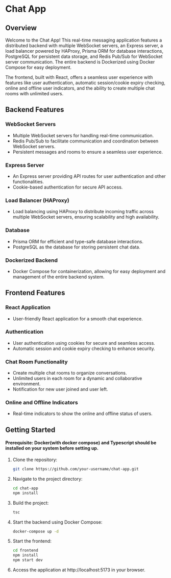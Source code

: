# Chat App

## Overview

Welcome to the Chat App! This real-time messaging application features a distributed backend with multiple WebSocket servers, an Express server, a load balancer powered by HAProxy, Prisma ORM for database interactions, PostgreSQL for persistent data storage, and Redis Pub/Sub for WebSocket server communication. The entire backend is Dockerized using Docker Compose for easy deployment.

The frontend, built with React, offers a seamless user experience with features like user authentication, automatic session/cookie expiry checking, online and offline user indicators, and the ability to create multiple chat rooms with unlimited users.

## Backend Features

### WebSocket Servers

- Multiple WebSocket servers for handling real-time communication.
- Redis Pub/Sub to facilitate communication and coordination between WebSocket servers.
- Persistent messages and rooms to ensure a seamless user experience.

### Express Server

- An Express server providing API routes for user authentication and other functionalities.
- Cookie-based authentication for secure API access.

### Load Balancer (HAProxy)

- Load balancing using HAProxy to distribute incoming traffic across multiple WebSocket servers, ensuring scalability and high availability.

### Database

- Prisma ORM for efficient and type-safe database interactions.
- PostgreSQL as the database for storing persistent chat data.

### Dockerized Backend

- Docker Compose for containerization, allowing for easy deployment and management of the entire backend system.

## Frontend Features

### React Application

- User-friendly React application for a smooth chat experience.

### Authentication

- User authentication using cookies for secure and seamless access.
- Automatic session and cookie expiry checking to enhance security.

### Chat Room Functionality

- Create multiple chat rooms to organize conversations.
- Unlimited users in each room for a dynamic and collaborative environment.
- Notification for new user joined and user left.

### Online and Offline Indicators

- Real-time indicators to show the online and offline status of users.

## Getting Started
#### Prerequisite: Docker(with docker compose) and Typescript should be installed on your system before setting up.

1. Clone the repository:

   ```bash
   git clone https://github.com/your-username/chat-app.git
2. Navigate to the project directory:
   ```bash
   cd chat-app
   npm install
3. Build the project:
   ```bash
   tsc
4. Start the backend using Docker Compose:
   ```bash
   docker-compose up -d
5. Start the frontend:
   ```bash
   cd frontend
   npm install
   npm start dev
6. Access the application at http://localhost:5173 in your browser.







